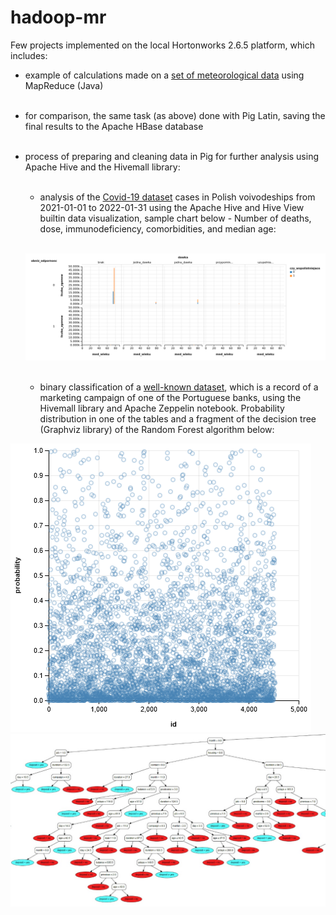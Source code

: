 # hadoop-mr

Few projects implemented on the local Hortonworks 2.6.5 platform, which includes:
- example of calculations made on a [set of meteorological data](https://danepubliczne.imgw.pl/data/dane_pomiarowo_obserwacyjne/dane_meteorologiczne/miesieczne/opad/ "set of meteorological data") using MapReduce (Java) <br/><br/>

- for comparison, the same task (as above) done with Pig Latin, saving the final results to the Apache HBase database <br/><br/>

- process of preparing and cleaning data in Pig for further analysis using Apache Hive and the Hivemall library: <br/><br/>
    * analysis of the [Covid-19 dataset](https://dane.gov.pl/pl/dataset/2582,statystyki-zakazen-i-zgonow-z-powodu-covid-19-z-uw "Covid-19 dataset") cases in Polish voivodeships from 2021-01-01 to 2022-01-31 using the Apache Hive and Hive View builtin data visualization, sample chart below - Number of deaths, dose, immunodeficiency, comorbidities, and median age: <br/><br/>

  ![sql-n.png](img%2Fsql-n.png)<br/><br/>

    * binary classification of a [well-known dataset](https://archive.ics.uci.edu/ml/datasets/Bank+Marketing "well-known dataset"), which is a record of a marketing campaign of one of the Portuguese banks, using the Hivemall library and Apache Zeppelin notebook. Probability distribution in one of the tables and a fragment of the decision tree (Graphviz library) of the Random Forest algorithm below:
	
![prob-id.png](img%2Fprob-id.png)
![dec-tree.jpg](img%2Fdec-tree.jpg)